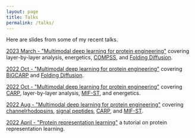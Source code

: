 ```yaml
---
layout: page
title: Talks
permalink: /talks/
---
```


Here are slides from some of my recent talks. 

[2023 March - "Multimodal deep learning for protein engineering"](https://github.com/yangkky/presentations/blob/main/20230321_nvidia.pdf) covering layer-by-layer analysis, energetics, [COMPSS](https://www.biorxiv.org/content/10.1101/2023.03.04.531015v1),  and [Folding Diffusion](https://arxiv.org/abs/2209.15611). 

[2022 Oct - "Multimodal deep learning for protein engineering"](https://github.com/yangkky/presentations/blob/main/20221014_bioinforange_bigcarp_folddiff.pdf) covering [BiGCARP](https://www.biorxiv.org/content/10.1101/2022.07.22.500861v1) and [Folding Diffusion](https://arxiv.org/abs/2209.15611). 


[2022 Oct - "Multimodal deep learning for protein engineering"](https://github.com/yangkky/presentations/blob/main/20221010_plms_columbia.pdf) covering [CARP](https://doi.org/10.1101/2022.05.19.492714), layer-by-layer analysis, [MIF-ST](https://www.biorxiv.org/content/10.1101/2022.05.25.493516v1), and energetics. 

[2022 Aug - "Multimodal deep learning for protein engineering"](https://github.com/yangkky/presentations/blob/main/202200802_merck_chr_sp_carp_mif.pdf) covering [channelrhodopsins](https://www.nature.com/articles/s41592-019-0583-8), [signal peptides](https://pubs.acs.org/doi/full/10.1021/acssynbio.0c00219), [CARP](https://doi.org/10.1101/2022.05.19.492714), and [MIF-ST](https://www.biorxiv.org/content/10.1101/2022.05.25.493516v1).

[2022 April - "Protein representation learning"](https://github.com/yangkky/presentations/blob/main/20220426_protein_representation.pdf) a tutorial on protein representation learning. 